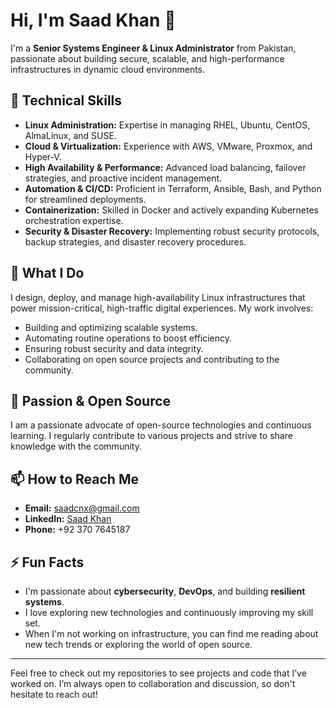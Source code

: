 # Hi, I'm Saad Khan 👋

I'm a **Senior Systems Engineer & Linux Administrator** from Pakistan, passionate about building secure, scalable, and high-performance infrastructures in dynamic cloud environments.

## 🔧 Technical Skills

- **Linux Administration:** Expertise in managing RHEL, Ubuntu, CentOS, AlmaLinux, and SUSE.
- **Cloud & Virtualization:** Experience with AWS, VMware, Proxmox, and Hyper-V.
- **High Availability & Performance:** Advanced load balancing, failover strategies, and proactive incident management.
- **Automation & CI/CD:** Proficient in Terraform, Ansible, Bash, and Python for streamlined deployments.
- **Containerization:** Skilled in Docker and actively expanding Kubernetes orchestration expertise.
- **Security & Disaster Recovery:** Implementing robust security protocols, backup strategies, and disaster recovery procedures.

## 🚀 What I Do

I design, deploy, and manage high-availability Linux infrastructures that power mission-critical, high-traffic digital experiences. My work involves:
- Building and optimizing scalable systems.
- Automating routine operations to boost efficiency.
- Ensuring robust security and data integrity.
- Collaborating on open source projects and contributing to the community.

## 🌱 Passion & Open Source

I am a passionate advocate of open-source technologies and continuous learning. I regularly contribute to various projects and strive to share knowledge with the community. 

## 📫 How to Reach Me

- **Email:** [saadcnx@gmail.com](mailto:saadcnx@gmail.com)
- **LinkedIn:** [Saad Khan](https://www.linkedin.com/in/saad-khan-sysops/)
- **Phone:** +92 370 7645187

## ⚡️ Fun Facts

- I'm passionate about **cybersecurity**, **DevOps**, and building **resilient systems**.
- I love exploring new technologies and continuously improving my skill set.
- When I'm not working on infrastructure, you can find me reading about new tech trends or exploring the world of open source.

---

Feel free to check out my repositories to see projects and code that I’ve worked on. I’m always open to collaboration and discussion, so don't hesitate to reach out!

<!--
**saad-khan-sysops/saad-khan-sysops** is a ✨ _special_ ✨ repository because its `README.md` (this file) appears on your GitHub profile.
-->
